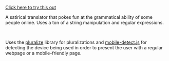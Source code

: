 [Click here to try this out](https://mateimarica.github.io/stevia-translator/)

A satirical translator that pokes fun at the grammatical ability of some people online. Uses a ton of a string manipulation and regular expressions. 

<br/>

Uses the [pluralize](https://www.npmjs.com/package/pluralize) library for pluralizations and [mobile-detect.js](http://hgoebl.github.io/mobile-detect.js/) for detecting the device being used in order to present the user with a regular webpage or a mobile-friendly page.
